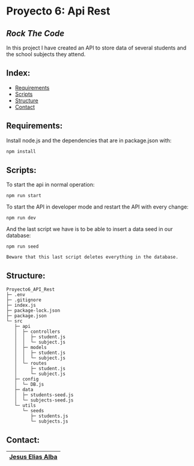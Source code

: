 # Proyecto 6: Api Rest

## _Rock The Code_

In this project I have created an API to store data of several students and the school subjects they attend.

## Index:

- [Requirements](#Requirements)
- [Scripts](#Scripts)
- [Structure](#Structure)
- [Contact](#Contact)

## Requirements:

Install node.js and the dependencies that are in package.json with:

```sh
npm install
```

## Scripts:

To start the api in normal operation:

```
npm run start
```

To start the API in developer mode and restart the API with every change:

```
npm run dev
```

And the last script we have is to be able to insert a data seed in our database:

```
npm run seed
```

`Beware that this last script deletes everything in the database.`

## Structure:

```
Proyecto6_API_Rest
├─ .env
├─ .gitignore
├─ index.js
├─ package-lock.json
├─ package.json
└─ src
   ├─ api
   │  ├─ controllers
   │  │  ├─ student.js
   │  │  └─ subject.js
   │  ├─ models
   │  │  ├─ student.js
   │  │  └─ subject.js
   │  └─ routes
   │     ├─ student.js
   │     └─ subject.js
   ├─ config
   │  └─ DB.js
   ├─ data
   │  ├─ students-seed.js
   │  └─ subjects-seed.js
   └─ utils
      └─ seeds
         ├─ students.js
         └─ subjects.js

```

## Contact:

| [**Jesus Elias Alba**](http://instagram.com/jesuseliasalba) |
| :---------------------------------------------------------: |
